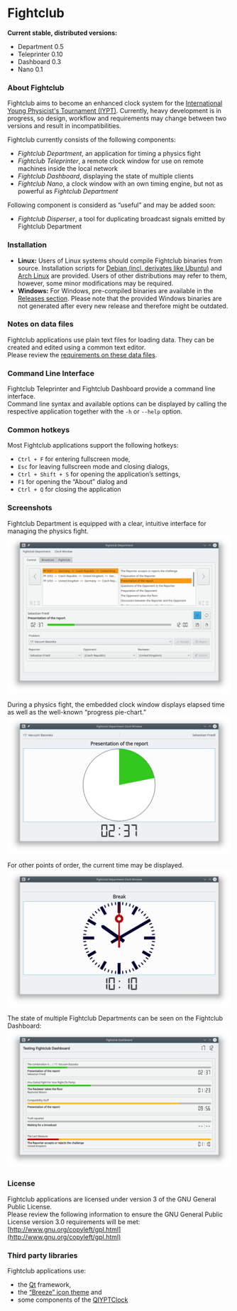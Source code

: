 # Fightclub

**Current stable, distributed versions:**

 - Department 0.5
 - Teleprinter 0.10
 - Dashboard 0.3
 - Nano 0.1


### About Fightclub
Fightclub aims to become an enhanced clock system for the [International Young Physicist's Tournament (IYPT)](http://iypt.org).
Currently, heavy development is in progress, so design, workflow and requirements may change between two versions and result in incompatibilities.


Fightclub currently consists of the following components:

 - *Fightclub Department*, an application for timing a physics fight
 - *Fightclub Teleprinter*, a remote clock window for use on remote machines inside the local network
 - *Fightclub Dashboard*, displaying the state of multiple clients
 - *Fightclub Nano*, a clock window with an own timing engine, but not as powerful as *Fightclub Department*


Following component is considerd as “useful” and may be added soon:

 - *Fightclub Disperser*, a tool for duplicating broadcast signals emitted by Fightclub Department

 
### Installation
 - **Linux:** Users of Linux systems should compile Fightclub binaries from source. Installation scripts for [Debian (incl. derivates like Ubuntu)](INSTALL.debian) and [Arch Linux](INSTALL.arch) are provided. Users of other distributions may refer to them, however, some minor modifications may be required.
 - **Windows:** For Windows, pre-compiled binaries are available in the [Releases section](https://github.com/SFr682k/fightclub/releases). Please note that the provided Windows binaries are not generated after every new release and therefore might be outdated.


### Notes on data files
Fightclub applications use plain text files for loading data. They can be created and edited using a common text editor.  
Please review the [requirements on these data files](docs/fightclub-file-requirements.pdf).


### Command Line Interface
Fightclub Teleprinter and Fightclub Dashboard provide a command line interface.  
Command line syntax and available options can be displayed by calling the respective application together with the `-h` or `--help` option.


### Common hotkeys
Most Fightclub applications support the following hotkeys:

 - `Ctrl + F` for entering fullscreen mode,
 - `Esc` for leaving fullscreen mode and closing dialogs,
 - `Ctrl + Shift + S` for opening the application’s settings,
 - `F1` for opening the “About” dialog and
 - `Ctrl + Q` for closing the application


### Screenshots
Fightclub Department is equipped with a clear, intuitive interface for managing the physics fight.  
![Fightclub Department control interface](docs/screenshot-department.png)

During a physics fight, the embedded clock window displays elapsed time as well as the well-known “progress pie-chart.”  
![The clock window during a physics fight](docs/screenshot-clockwindow.png)

For other points of order, the current time may be displayed.  
![The clock window during a break](docs/screenshot-roomclock.png)

The state of multiple Fightclub Departments can be seen on the Fightclub Dashboard:  
![The state of multiple Departments displayed on the Dashboard](docs/screenshot-dashboard.png)






### License
Fightclub applications are licensed under version 3 of the GNU General Public License.  
Please review the following information to ensure the GNU General Public License version 3.0 requirements will be met:
[http://www.gnu.org/copyleft/gpl.html](http://www.gnu.org/copyleft/gpl.html)



### Third party libraries
Fightclub applications use:

 - the [Qt](https://www.qt.io/) framework,
 - the [“Breeze” icon theme](https://github.com/kde/breeze-icons) and
 - some components of the [QIYPTClock](https://github.com/drogenlied/QIYPTClock)

